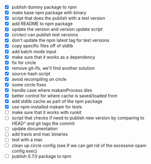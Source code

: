 - [x] publish dummy package to npm
- [x] make base npm package with binary
- [x] script that does the publish with a test version
- [x] add README to npm package
- [x] update the version and version update script
- [x] circleci can publish test versions
- [x] don't update the npm latest tag for test versions
- [x] copy specific files off of stdlib
- [x] add batch mode input
- [x] make sure that it works as a dependency
- [x] fix for circle
- [x] remove git-lfs, we'll find another solution
- [x] source-hash script
- [x] avoid recompiling on circle
- [x] some circle fixes
- [x] handle case where makamProcess dies
- [x] better control for where cache is saved/loaded from
- [x] add stdlib cache as part of the npm package
- [x] use npm-installed makam for tests
- [ ] make sure that it works with runkit
- [ ] script that checks if need to publish new version by comparing to HEAD^ and git tags the commit
- [ ] update documentation
- [ ] add travis and mac binaries
- [ ] test with a mac
- [ ] clean up circle config (see if we can get rid of the excessive opam config exec)
- [ ] publish 0.7.0 package to npm

